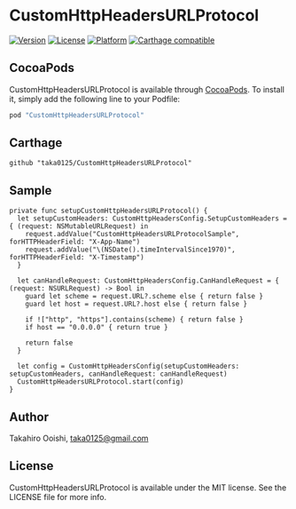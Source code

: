 # CustomHttpHeadersURLProtocol

[![Version](https://img.shields.io/cocoapods/v/CustomHttpHeadersURLProtocol.svg?style=flat)](http://cocoapods.org/pods/CustomHttpHeadersURLProtocol)
[![License](https://img.shields.io/cocoapods/l/CustomHttpHeadersURLProtocol.svg?style=flat)](http://cocoapods.org/pods/CustomHttpHeadersURLProtocol)
[![Platform](https://img.shields.io/cocoapods/p/CustomHttpHeadersURLProtocol.svg?style=flat)](http://cocoapods.org/pods/CustomHttpHeadersURLProtocol)
[![Carthage compatible](https://img.shields.io/badge/Carthage-compatible-4BC51D.svg?style=flat)](https://github.com/Carthage/Carthage)

## CocoaPods

CustomHttpHeadersURLProtocol is available through [CocoaPods](http://cocoapods.org). To install
it, simply add the following line to your Podfile:

```ruby
pod "CustomHttpHeadersURLProtocol"
```

## Carthage

```
github "taka0125/CustomHttpHeadersURLProtocol"
```

## Sample

```
private func setupCustomHttpHeadersURLProtocol() {
  let setupCustomHeaders: CustomHttpHeadersConfig.SetupCustomHeaders = { (request: NSMutableURLRequest) in
    request.addValue("CustomHttpHeadersURLProtocolSample", forHTTPHeaderField: "X-App-Name")
    request.addValue("\(NSDate().timeIntervalSince1970)", forHTTPHeaderField: "X-Timestamp")
  }
  
  let canHandleRequest: CustomHttpHeadersConfig.CanHandleRequest = { (request: NSURLRequest) -> Bool in
    guard let scheme = request.URL?.scheme else { return false }
    guard let host = request.URL?.host else { return false }
    
    if !["http", "https"].contains(scheme) { return false }
    if host == "0.0.0.0" { return true }

    return false
  }
  
  let config = CustomHttpHeadersConfig(setupCustomHeaders: setupCustomHeaders, canHandleRequest: canHandleRequest)
  CustomHttpHeadersURLProtocol.start(config)
}
```

## Author

Takahiro Ooishi, taka0125@gmail.com

## License

CustomHttpHeadersURLProtocol is available under the MIT license. See the LICENSE file for more info.
